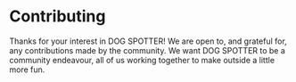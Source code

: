 # Contributing

Thanks for your interest in DOG SPOTTER! We are open to, and grateful for, any contributions made by the community. We want DOG SPOTTER to be a community endeavour, all of us working together to make outside a little more fun.